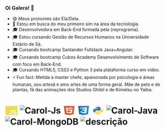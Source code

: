 ### Oi Galera! 👋

- 😄 Meus pronomes são Ela/Dela.
- 🔭 Estou em busca do meu primeiro sim na área da tecnologia.
- 🎓 Desenvolvedora em Back-End formada pela {reprograma}.
- 🎓 Estou cursando Gestão de Recursos Humanos na Universidade Estácio de Sá.
- 🎓 Cursando bootcamp Santander Fullstack Java+Angular.
- 🎓 Cursando bootcamp Cubos Academy Desenvolvimento de Software com foco em Back-End.
- 🎓 Cursando HTML5, CSS3 e Python 3 pela plataforma curso em vídeo.
- ⚡ Fun fact: Metida a master chefe, apaixonada por psicologia e áreas humanas, sou artesã e amo artes de uma forma geral. Mãe de pets e de plantas, fã das animações dos Studios Ghibli e de Kimetsu no Yaiba.

<div>
  <h1>
  <img align="center" alt="Carol-Js" height="30" width="40" src="https://raw.githubusercontent.com/devicons/devicon/master/icons/javascript/javascript-plain.svg">
  <img align="center" alt="Carol-Js" height="30" width="40" src="https://cdn.jsdelivr.net/gh/devicons/devicon/icons/nodejs/nodejs-plain.svg">
  <img align="center" alt="Carol-HTML" height="30" width="40" src="https://raw.githubusercontent.com/devicons/devicon/master/icons/html5/html5-original.svg">
  <img align="center" alt="Carol-CSS" height="30" width="40" src="https://raw.githubusercontent.com/devicons/devicon/master/icons/css3/css3-original.svg">
  <img align="center" alt="Carol-Python" height="30" width="40" src="https://raw.githubusercontent.com/devicons/devicon/master/icons/python/python-original.svg">
  <img align="center" alt="Carol-Java" height="30" width="40" src="https://cdn.jsdelivr.net/gh/devicons/devicon/icons/java/java-original-wordmark.svg">
  <img align="center" alt="Carol-MongoDB" height="30" width="40" src="https://cdn.jsdelivr.net/gh/devicons/devicon/icons/mongodb/mongodb-plain-wordmark.svg">
    <img align="center" alt="descrição" height="30" width="40" src="https://cdn.jsdelivr.net/gh/devicons/devicon/icons/angularjs/angularjs-original.svg">
</h1>
          
</div>

